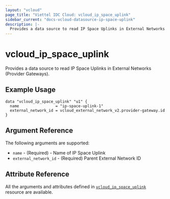 ```yaml
---
layout: "vcloud"
page_title: "Viettel IDC Cloud: vcloud_ip_space_uplink"
sidebar_current: "docs-vcloud-datasource-ip-space-uplink"
description: |-
  Provides a data source to read IP Space Uplinks in External Networks (Provider Gateways).
---
```


# vcloud\_ip\_space\_uplink

Provides a data source to read IP Space Uplinks in External Networks (Provider Gateways).

## Example Usage

```hcl
data "vcloud_ip_space_uplink" "u1" {
  name                = "ip-space-uplink-1"
  external_network_id = vcloud_external_network_v2.provider-gateway.id
}
```

## Argument Reference

The following arguments are supported:

* `name` - (Required) - Name of IP Space Uplink
* `external_network_id` - (Required) Parent External Network ID

## Attribute Reference

All the arguments and attributes defined in
[`vcloud_ip_space_uplink`](/providers/terraform-viettelidc/vcloud/latest/docs/resources/ip_space_uplink) resource are available.
